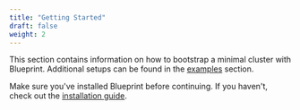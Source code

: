 ```yaml
---
title: "Getting Started"
draft: false
weight: 2
---
```


This section contains information on how to bootstrap a minimal cluster with Blueprint. Additional setups can be found in the [examples](../examples) section.

Make sure you've installed Blueprint before continuing. If you haven't, check out the [installation guide](../install).
